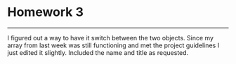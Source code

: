 # Homework 3
---
I figured out a way to have it switch between the two objects. Since my array from last week was still functioning and met the project guidelines I just edited it slightly. Included the name and title as requested.
